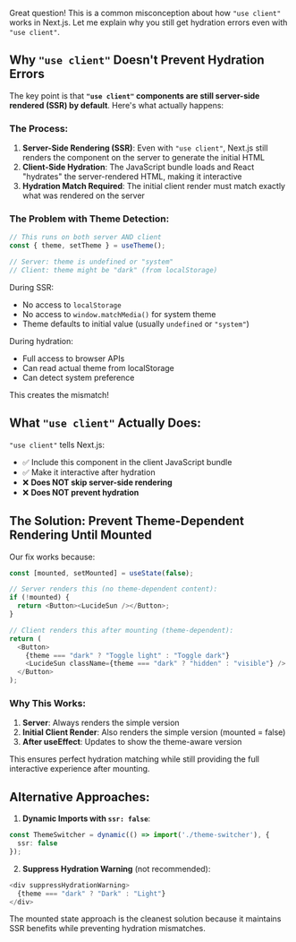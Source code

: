 Great question! This is a common misconception about how `"use client"` works in Next.js. Let me explain why you still get hydration errors even with `"use client"`.

## Why `"use client"` Doesn't Prevent Hydration Errors

The key point is that **`"use client"` components are still server-side rendered (SSR) by default**. Here's what actually happens:

### The Process:
1. **Server-Side Rendering (SSR)**: Even with `"use client"`, Next.js still renders the component on the server to generate the initial HTML
2. **Client-Side Hydration**: The JavaScript bundle loads and React "hydrates" the server-rendered HTML, making it interactive
3. **Hydration Match Required**: The initial client render must match exactly what was rendered on the server

### The Problem with Theme Detection:
```typescript
// This runs on both server AND client
const { theme, setTheme } = useTheme();

// Server: theme is undefined or "system" 
// Client: theme might be "dark" (from localStorage)
```

During SSR:
- No access to `localStorage`
- No access to `window.matchMedia()` for system theme
- Theme defaults to initial value (usually `undefined` or `"system"`)

During hydration:
- Full access to browser APIs
- Can read actual theme from localStorage
- Can detect system preference

This creates the mismatch!

## What `"use client"` Actually Does:

`"use client"` tells Next.js:
- ✅ Include this component in the client JavaScript bundle
- ✅ Make it interactive after hydration
- ❌ **Does NOT skip server-side rendering**
- ❌ **Does NOT prevent hydration**

## The Solution: Prevent Theme-Dependent Rendering Until Mounted

Our fix works because:

```typescript
const [mounted, setMounted] = useState(false);

// Server renders this (no theme-dependent content):
if (!mounted) {
  return <Button><LucideSun /></Button>;
}

// Client renders this after mounting (theme-dependent):
return (
  <Button>
    {theme === "dark" ? "Toggle light" : "Toggle dark"}
    <LucideSun className={theme === "dark" ? "hidden" : "visible"} />
  </Button>
);
```

### Why This Works:
1. **Server**: Always renders the simple version
2. **Initial Client Render**: Also renders the simple version (mounted = false)
3. **After useEffect**: Updates to show the theme-aware version

This ensures perfect hydration matching while still providing the full interactive experience after mounting.

## Alternative Approaches:

1. **Dynamic Imports with `ssr: false`**:
```typescript
const ThemeSwitcher = dynamic(() => import('./theme-switcher'), { 
  ssr: false 
});
```

2. **Suppress Hydration Warning** (not recommended):
```typescript
<div suppressHydrationWarning>
  {theme === "dark" ? "Dark" : "Light"}
</div>
```

The mounted state approach is the cleanest solution because it maintains SSR benefits while preventing hydration mismatches.